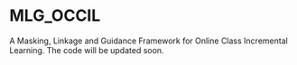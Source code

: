 # MLG_OCCIL
A Masking, Linkage and Guidance Framework for Online Class Incremental Learning. The code will be updated soon.
